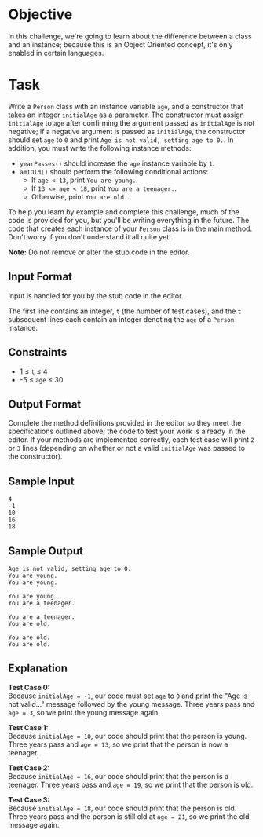 # Objective

In this challenge, we're going to learn about the difference between a class and an instance; because this is an Object Oriented concept, it's only enabled in certain languages.

# Task

Write a `Person` class with an instance variable `age`, and a constructor that takes an integer `initialAge` as a parameter. The constructor must assign `initialAge` to `age` after confirming the argument passed as `initialAge` is not negative; if a negative argument is passed as `initialAge`, the constructor should set `age` to `0` and print `Age is not valid, setting age to 0.`. In addition, you must write the following instance methods:

- `yearPasses()` should increase the `age` instance variable by `1`.
- `amIOld()` should perform the following conditional actions:
  - If `age < 13`, print `You are young.`.
  - If `13 <= age < 18`, print `You are a teenager.`.
  - Otherwise, print `You are old.`.

To help you learn by example and complete this challenge, much of the code is provided for you, but you'll be writing everything in the future. The code that creates each instance of your `Person` class is in the main method. Don't worry if you don't understand it all quite yet!

**Note:** Do not remove or alter the stub code in the editor.

## Input Format

Input is handled for you by the stub code in the editor.

The first line contains an integer, `t` (the number of test cases), and the `t` subsequent lines each contain an integer denoting the `age` of a `Person` instance.

## Constraints

- 1 ≤ `t` ≤ 4
- -5 ≤ `age` ≤ 30

## Output Format

Complete the method definitions provided in the editor so they meet the specifications outlined above; the code to test your work is already in the editor. If your methods are implemented correctly, each test case will print `2` or `3` lines (depending on whether or not a valid `initialAge` was passed to the constructor).

## Sample Input

```
4
-1
10
16
18
```

## Sample Output

```
Age is not valid, setting age to 0.
You are young.
You are young.

You are young.
You are a teenager.

You are a teenager.
You are old.

You are old.
You are old.
```

## Explanation

**Test Case 0:**  
Because `initialAge = -1`, our code must set `age` to `0` and print the "Age is not valid..." message followed by the young message. Three years pass and `age = 3`, so we print the young message again.

**Test Case 1:**  
Because `initialAge = 10`, our code should print that the person is young. Three years pass and `age = 13`, so we print that the person is now a teenager.

**Test Case 2:**  
Because `initialAge = 16`, our code should print that the person is a teenager. Three years pass and `age = 19`, so we print that the person is old.

**Test Case 3:**  
Because `initialAge = 18`, our code should print that the person is old. Three years pass and the person is still old at `age = 21`, so we print the old message again.

